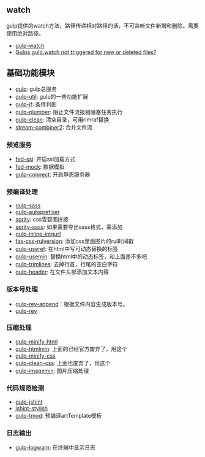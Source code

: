 ## watch
gulp提供的watch方法，路径传递相对路径的话，不可监听文件新增和删除。需要使用绝对路径。

- [gulp-watch](https://www.npmjs.com/package/gulp-watch)
- [Gulps gulp.watch not triggered for new or deleted files?](http://stackoverflow.com/questions/22391527/gulps-gulp-watch-not-triggered-for-new-or-deleted-files)


## 基础功能模块
- [gulp](https://www.npmjs.com/package/gulp): gulp总服务
- [gulp-util](https://www.npmjs.com/package/gulp-util): gulp的一些功能扩展
- [gulp-if](): 条件判断
- [gulp-plumber](https://www.npmjs.com/package/gulp-plumber): 阻止文件流报错阻塞任务执行
- [gulp-clean](https://www.npmjs.com/package/gulp-clean): 清空目录，可用rimraf替换
- [stream-combiner2](https://www.npmjs.com/package/stream-combiner2): 合并文件流


### 预览服务
- [fed-ssi](): 开启ssi加载方式
- [fed-mock](): 数据模拟
- [gulp-connect]():  开启静态服务器


### 预编译处理
- [gulp-sass](https://www.npmjs.com/package/gulp-sass)
- [gulp-autoprefixer]()
- [sprity](): css雪碧图拼接
- [sprity-sass](): 如果需要导出sass格式，需添加
- [gulp-inline-imgurl](https://www.npmjs.com/package/gulp-inline-imgurl)
- [fas-css-rulversion](): 添加css里面图片的rul时间戳
- [gulp-useref](https://www.npmjs.com/package/gulp-useref): 在html中写可动态替换的标签
- [gulp-usemin](https://www.npmjs.com/package/gulp-usemin): 替换html中的动态标签，和上面差不多吧
- [gulp-trimlines](https://www.npmjs.com/package/gulp-trimlines): 去掉行首，行尾的空白字符
- [gulp-header](https://www.npmjs.com/package/gulp-header): 在文件头部添加文本内容

### 版本号处理
- [gulp-rev-append](https://www.npmjs.com/package/gulp-rev-append)：根据文件内容生成版本号。
- [gulp-rev](https://www.npmjs.com/package/gulp-rev)

### 压缩处理
- [gulp-minify-html]()
- [gulp-htmlmin](https://github.com/jonschlinkert/gulp-htmlmin): 上面的已经官方废弃了，用这个
- [gulp-minify-css]()
- [gulp-clean-css](https://github.com/scniro/gulp-clean-css): 上面也废弃了，用这个
- [gulp-imagemin](): 图片压缩处理

### 代码规范检测
- [gulp-jshint]()
- [jshint-stylish]()
- [gulp-tmod](): 预编译artTemplate模板

### 日志输出
- [gulp-logwarn](https://www.npmjs.com/package/gulp-logwarn): 在终端中显示日志
